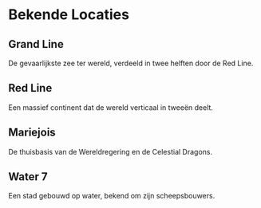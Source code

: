 # Bekende Locaties

## Grand Line

De gevaarlijkste zee ter wereld, verdeeld in twee helften door de Red Line.

## Red Line

Een massief continent dat de wereld verticaal in tweeën deelt.

## Mariejois

De thuisbasis van de Wereldregering en de Celestial Dragons.

## Water 7

Een stad gebouwd op water, bekend om zijn scheepsbouwers.
